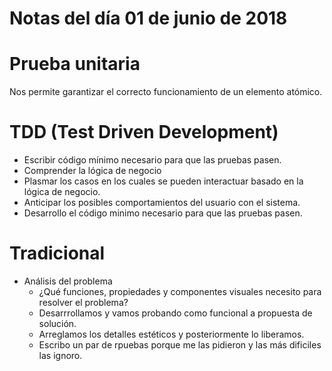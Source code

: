 # Notas del día 01 de junio de 2018

# Prueba unitaria
Nos permite garantizar el correcto funcionamiento de un elemento atómico.

# TDD (Test Driven Development)

- Escribir código mínimo necesario para que las pruebas pasen.
- Comprender la lógica de negocio
- Plasmar los casos en los cuales se pueden interactuar basado en la lógica de negocio.
- Anticipar los posibles comportamientos del usuario con el sistema.
- Desarrollo el código minimo necesario para que las pruebas pasen.

# Tradicional
- Análisis del problema
    - ¿Qué funciones, propiedades y componentes visuales necesito para resolver el problema?
    - Desarrrollamos y vamos probando como funcional a propuesta de solución.
    - Arreglamos los detalles estéticos y posteriormente lo liberamos.
    - Escribo un par de rpuebas porque me las pidieron y las más dificiles las ignoro.